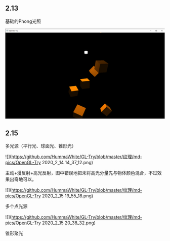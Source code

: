 ## 2.13

基础的Phong光照

![](https://github.com/HummaWhite/GL-Try/blob/master/%E7%BA%B9%E7%90%86/md-pics/OpenGL-Try%202020_2_13%2023_04_06.png)

## 2.15

多光源（平行光、球面光、锥形光）

![](https://github.com/HummaWhite/GL-Try/blob/master/纹理/md-pics/OpenGL-Try 2020_2_14 14_37_12.png)

主动+漫反射+高光反射，图中错误地把未将高光分量先与物体颜色混合，不过效果出奇地可以。

![](https://github.com/HummaWhite/GL-Try/blob/master/纹理/md-pics/OpenGL-Try 2020_2_15 19_55_18.png)

多个点光源

![](https://github.com/HummaWhite/GL-Try/blob/master/纹理/md-pics/OpenGL-Try 2020_2_15 20_38_32.png)

锥形聚光